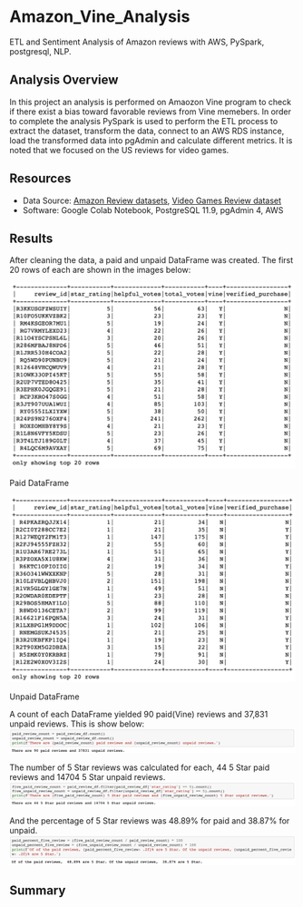 # Amazon_Vine_Analysis
ETL and Sentiment Analysis of Amazon reviews with AWS, PySpark, postgresql, NLP.

## Analysis Overview
In this project an analysis is performed on Amaozon Vine program to check if there exist a bias toward favorable reviews from Vine memebers. In order to complete the analysis PySpark is used to perform the ETL process to extract the dataset, transform the data, connect to an AWS RDS instance, load the transformed data into pgAdmin and calculate different metrics. It is noted that we focused on the US reviews for video games.

## Resources
- Data Source: [Amazon Review datasets](https://s3.amazonaws.com/amazon-reviews-pds/tsv/index.txt), [Video Games Review dataset](https://s3.amazonaws.com/amazon-reviews-pds/tsv/amazon_reviews_us_Video_Games_v1_00.tsv.gz)
- Software: Google Colab Notebook, PostgreSQL 11.9, pgAdmin 4, AWS

## Results
After cleaning the data, a paid and unpaid DataFrame was created. The first 20 rows of each are shown in the images below:

![Paid Dataframe](Resources/paid_df.png)

Paid DataFrame

![Unpaid DataFrame](Resources/unpaid_df.png)

Unpaid DataFrame

A count of each DataFrame yielded 90 paid(Vine) reviews and 37,831 unpaid reviews. This is show below:
![Paid and Unpaid Review Count](Resources/paid_unpaid_reviews.png)

The number of 5 Star reviews was calculated for each, 44 5 Star paid reviews and 14704 5 Star unpaid reviews.
![Five Star Reviews](Resources/each_review_count.png)

And the percentage of 5 Star reviews was 48.89% for paid and 38.87% for unpaid.
![Five Star Review Percentage](Resources/percent_reviews.png)

## Summary

